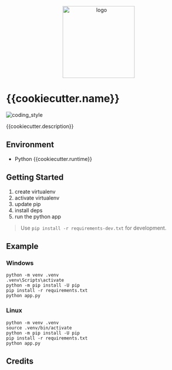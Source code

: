 <div align="center">
    <img src="{{cookiecutter.img}}" alt="logo" height="196">
</div>

# {{cookiecutter.name}}

![coding_style](https://img.shields.io/badge/code%20style-black-000000.svg)

{{cookiecutter.description}}

## Environment

- Python {{cookiecutter.runtime}}

## Getting Started

1. create virtualenv
2. activate virtualenv
3. update pip
4. install deps
5. run the python app

> Use `pip install -r requirements-dev.txt` for development.

## Example

### Windows

    python -m venv .venv
    .venv\Scripts\activate
    python -m pip install -U pip
    pip install -r requirements.txt
    python app.py

### Linux

    python -m venv .venv
    source .venv/bin/activate
    python -m pip install -U pip
    pip install -r requirements.txt
    python app.py

## Credits
